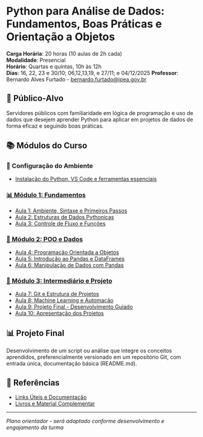 # Python para Análise de Dados: Fundamentos, Boas Práticas e Orientação a Objetos

**Carga Horária**: 20 horas (10 aulas de 2h cada)  
**Modalidade**: Presencial  
**Horário**: Quartas e quintas, 10h às 12h  
**Dias**: 16, 22, 23 e 30/10; 06,12,13,19, e 27/11; e 04/12/2025
**Professor**: Bernardo Alves Furtado - bernardo.furtado@ipea.gov.br

## 🎯 Público-Alvo
Servidores públicos com familiaridade em lógica de programação e uso de dados que desejem aprender Python para aplicar em projetos de dados de forma eficaz e seguindo boas práticas.

## 📚 Módulos do Curso

### 🔧 Configuração do Ambiente
- [Instalação do Python, VS Code e ferramentas essenciais](configuracao/README.md)


### [📊 Módulo 1: Fundamentos](modulo1-fundamentos/README.md)
- [Aula 1: Ambiente, Sintaxe e Primeiros Passos](modulo1-fundamentos/aula1-ambiente-sintaxe/README.md)
- [Aula 2: Estruturas de Dados Pythonicas](modulo1-fundamentos/aula2-estruturas-dados/README.md)
- [Aula 3: Controle de Fluxo e Funções](modulo1-fundamentos/aula3-controle-fluxo/README.md)

### [🐍 Módulo 2: POO e Dados](modulo2-poo-dados/README.md)
- [Aula 4: Programação Orientada a Objetos](modulo2-poo-dados/aula4-programacao-orientada-objetos/README.md)
- [Aula 5: Introdução ao Pandas e DataFrames](modulo2-poo-dados/aula5-pandas-dataframes/README.md)
- [Aula 6: Manipulação de Dados com Pandas](modulo2-poo-dados/aula6-manipulacao-dados/README.md)

### [🚀 Módulo 3: Intermediário e Projeto](modulo3-intermediario-projeto/README.md)
- [Aula 7: Git e Estrutura de Projetos](modulo3-intermediario-projeto/aula7-git-estrutura-projetos/README.md)
- [Aula 8: Machine Learning e Automação](modulo3-intermediario-projeto/aula8-ml-automacao/README.md)
- [Aula 9: Projeto Final - Desenvolvimento Guiado](modulo3-intermediario-projeto/aula9-projeto-final-guiado/README.md)
- [Aula 10: Apresentação dos Projetos](modulo3-intermediario-projeto/aula10-apresentacao-projetos/README.md)

## 📊 Projeto Final
Desenvolvimento de um script ou análise que integre os conceitos aprendidos, preferencialmente versionado em um repositório Git, com entrada única, documentação básica (README.md).

## 📖 Referências
- [Links Úteis e Documentação](referencias/links-uteis.md)
- [Livros e Material Complementar](referencias/livros-material.md)

---

*Plano orientador - será adaptado conforme desenvolvimento e engajamento da turma*